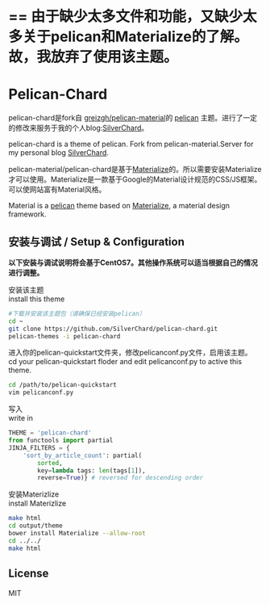==
由于缺少太多文件和功能，又缺少太多关于pelican和Materialize的了解。故，我放弃了使用该主题。
==

# Pelican-Chard

pelican-chard是fork自 [greizgh/pelican-material](https://github.com/greizgh/pelican-material)的 [pelican](http://blog.getpelican.com/) 主题。进行了一定的修改来服务于我的个人blog:[SilverChard](http://silverchard.me)。

pelican-chard is a theme of pelican. Fork from pelican-material.Server for my personal blog [SilverChard](http://silverchard.me).


pelican-material/pelican-chard是基于[Materialize](http://materializecss.com/)的。所以需要安装Materialize才可以使用。Materialize是一款基于Google的Material设计规范的CSS/JS框架。可以使网站富有Material风格。

Material is a [pelican](http://blog.getpelican.com/) theme based on [Materialize](http://materializecss.com/), a material design framework.

## 安装与调试 / Setup & Configuration

**以下安装与调试说明将会基于CentOS7。其他操作系统可以适当根据自己的情况进行调整。**

安装该主题<br>
install this theme
```bash
#下载并安装该主题包（请确保已经安装pelican）
cd ~
git clone https://github.com/SilverChard/pelican-chard.git
pelican-themes -i pelican-chard
```

进入你的pelican-quickstart文件夹，修改pelicanconf.py文件，启用该主题。<br>
cd your pelican-quickstart floder and edit pelicanconf.py to active this theme.
```bash
cd /path/to/pelican-quickstart
vim pelicanconf.py
```
写入<br>
write in
```python
THEME = 'pelican-chard'
from functools import partial
JINJA_FILTERS = {
    'sort_by_article_count': partial(
        sorted,
        key=lambda tags: len(tags[1]),
        reverse=True)} # reversed for descending order
```
安装Materizlize<br>
install Materizlize
```bash
make html
cd output/theme
bower install Materialize --allow-root
cd ../../
make html
```


## License

MIT
